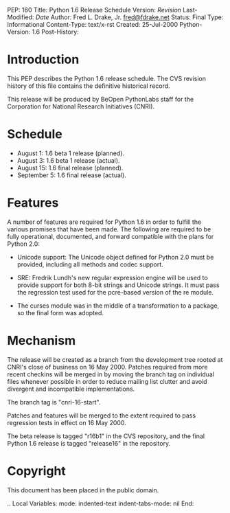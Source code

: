 PEP: 160 Title: Python 1.6 Release Schedule Version: $Revision$
Last-Modified: $Date$ Author: Fred L. Drake, Jr. <fred@fdrake.net>
Status: Final Type: Informational Content-Type: text/x-rst Created:
25-Jul-2000 Python-Version: 1.6 Post-History:

Introduction
============

This PEP describes the Python 1.6 release schedule. The CVS revision
history of this file contains the definitive historical record.

This release will be produced by BeOpen PythonLabs staff for the
Corporation for National Research Initiatives (CNRI).

Schedule
========

-   August 1: 1.6 beta 1 release (planned).
-   August 3: 1.6 beta 1 release (actual).
-   August 15: 1.6 final release (planned).
-   September 5: 1.6 final release (actual).

Features
========

A number of features are required for Python 1.6 in order to fulfill the
various promises that have been made. The following are required to be
fully operational, documented, and forward compatible with the plans for
Python 2.0:

-   Unicode support: The Unicode object defined for Python 2.0 must be
    provided, including all methods and codec support.

-   SRE: Fredrik Lundh's new regular expression engine will be used to
    provide support for both 8-bit strings and Unicode strings. It must
    pass the regression test used for the pcre-based version of the re
    module.

-   The curses module was in the middle of a transformation to a
    package, so the final form was adopted.

Mechanism
=========

The release will be created as a branch from the development tree rooted
at CNRI's close of business on 16 May 2000. Patches required from more
recent checkins will be merged in by moving the branch tag on individual
files whenever possible in order to reduce mailing list clutter and
avoid divergent and incompatible implementations.

The branch tag is "cnri-16-start".

Patches and features will be merged to the extent required to pass
regression tests in effect on 16 May 2000.

The beta release is tagged "r16b1" in the CVS repository, and the final
Python 1.6 release is tagged "release16" in the repository.

Copyright
=========

This document has been placed in the public domain.

.. Local Variables: mode: indented-text indent-tabs-mode: nil End:
